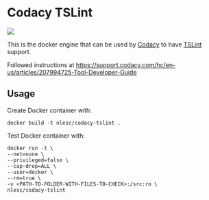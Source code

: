 # Codacy TSLint

[![](https://images.microbadger.com/badges/version/nlesc/codacy-tslint.svg)](https://microbadger.com/images/nlesc/codacy-tslint "Docker Hub")

This is the docker engine that can be used by [Codacy](https://www.codacy.com/) to have [TSLint](https://github.com/palantir/tslint) support.

Followed instructions at https://support.codacy.com/hc/en-us/articles/207994725-Tool-Developer-Guide

## Usage

Create Docker container with:
```
docker build -t nlesc/codacy-tslint .
```

Test Docker container with:

```
docker run -t \
--net=none \
--privileged=false \
--cap-drop=ALL \
--user=docker \
--rm=true \
-v <PATH-TO-FOLDER-WITH-FILES-TO-CHECK>:/src:ro \
nlesc/codacy-tslint
```

